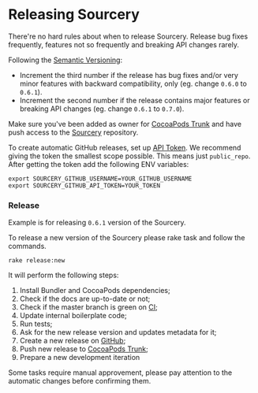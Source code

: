 # Releasing Sourcery

There're no hard rules about when to release Sourcery. Release bug fixes frequently, features not so frequently and breaking API changes rarely.

Following the [Semantic Versioning](http://semver.org/):
*  Increment the third number if the release has bug fixes and/or very minor features with backward compatibility, only (eg. change `0.6.0` to `0.6.1`).
*  Increment the second number if the release contains major features or breaking API changes (eg. change `0.6.1` to `0.7.0`).

Make sure you've been added as owner for [CocoaPods Trunk](https://guides.cocoapods.org/making/getting-setup-with-trunk.html) and have push access to the [Sourcery](https://github.com/krzysztofzablocki/Sourcery) repository.

To create automatic GitHub releases, set up [API Token](https://github.com/settings/tokens/new). We recommend giving the token the smallest scope possible. This means just `public_repo`. After getting the token add the following ENV variables:

```
export SOURCERY_GITHUB_USERNAME=YOUR_GITHUB_USERNAME
export SOURCERY_GITHUB_API_TOKEN=YOUR_TOKEN
```

### Release

Example is for releasing `0.6.1` version of the Sourcery.

To release a new version of the Sourcery please rake task and follow the commands.
```
rake release:new
```

It will perform the following steps:
1. Install Bundler and CocoaPods dependencies;
2. Check if the docs are up-to-date or not;
3. Check if the master branch is green on [CI](https://circleci.com/gh/krzysztofzablocki/Sourcery);
3. Update internal boilerplate code;
5. Run tests;
6. Ask for the new release version and updates metadata for it;
7. Create a new release on [GitHub](https://github.com/krzysztofzablocki/Sourcery/releases);
8. Push new release to [CocoaPods Trunk](https://guides.cocoapods.org/making/getting-setup-with-trunk.html);
9. Prepare a new development iteration

Some tasks require manual approvement, please pay attention to the automatic changes before confirming them.
